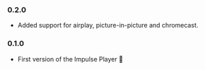 ### 0.2.0

- Added support for airplay, picture-in-picture and chromecast.

### 0.1.0

- First version of the Impulse Player 🚀
